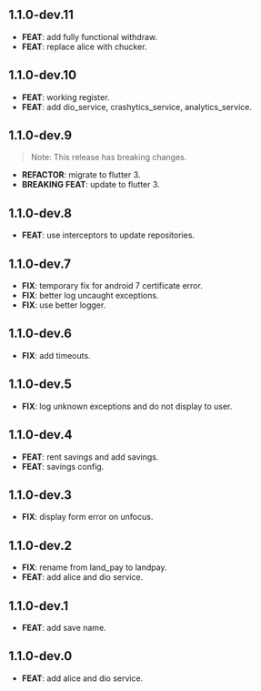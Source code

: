 ## 1.1.0-dev.11

 - **FEAT**: add fully functional withdraw.
 - **FEAT**: replace alice with chucker.

## 1.1.0-dev.10

 - **FEAT**: working register.
 - **FEAT**: add dio_service, crashytics_service, analytics_service.

## 1.1.0-dev.9

> Note: This release has breaking changes.

 - **REFACTOR**: migrate to flutter 3.
 - **BREAKING** **FEAT**: update to flutter 3.

## 1.1.0-dev.8

 - **FEAT**: use interceptors to update repositories.

## 1.1.0-dev.7

 - **FIX**: temporary fix for android 7 certificate error.
 - **FIX**: better log uncaught exceptions.
 - **FIX**: use better logger.

## 1.1.0-dev.6

 - **FIX**: add timeouts.

## 1.1.0-dev.5

 - **FIX**: log unknown exceptions and do not display to user.

## 1.1.0-dev.4

 - **FEAT**: rent savings and add savings.
 - **FEAT**: savings config.

## 1.1.0-dev.3

 - **FIX**: display form error on unfocus.

## 1.1.0-dev.2

 - **FIX**: rename from land_pay to landpay.
 - **FEAT**: add alice and dio service.

## 1.1.0-dev.1

 - **FEAT**: add save name.

## 1.1.0-dev.0

 - **FEAT**: add alice and dio service.

